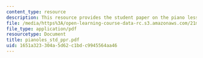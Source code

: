 ```yaml
---
content_type: resource
description: This resource provides the student paper on the piano lesson.
file: /media/https%3A/open-learning-course-data-rc.s3.amazonaws.com/21m-710-script-analysis-fall-2005/1651a323304a5d62c1bdc9945564aa46_pianoles_std_ppr.pdf
file_type: application/pdf
resourcetype: Document
title: pianoles_std_ppr.pdf
uid: 1651a323-304a-5d62-c1bd-c9945564aa46
---
```

